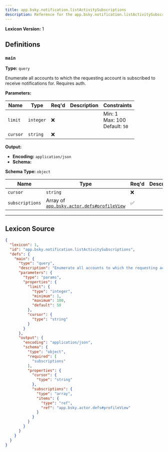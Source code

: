```yaml
---
title: app.bsky.notification.listActivitySubscriptions
description: Reference for the app.bsky.notification.listActivitySubscriptions lexicon
---
```

**Lexicon Version:** 1

## Definitions

<a name="main"></a>
### `main`

**Type:** `query`

Enumerate all accounts to which the requesting account is subscribed to receive notifications for. Requires auth.

**Parameters:**

| Name | Type | Req'd  | Description | Constraints |
|------|------|----------|-------------|-------------|
| `limit` | `integer` | ❌  |  | Min: 1<br/>Max: 100<br/>Default: `50` |
| `cursor` | `string` | ❌  |  |  |
**Output:**

- **Encoding:** `application/json`
- **Schema:**

**Schema Type:** `object`

| Name | Type | Req'd  | Description | Constraints |
|------|------|----------|-------------|-------------|
| `cursor` | `string` | ❌  |  |  |
| `subscriptions` | Array of [`app.bsky.actor.defs#profileView`](lexicons/app/bsky/actor/defs#profileView) | ✅  |  |  |

---

## Lexicon Source
```json
{
  "lexicon": 1,
  "id": "app.bsky.notification.listActivitySubscriptions",
  "defs": {
    "main": {
      "type": "query",
      "description": "Enumerate all accounts to which the requesting account is subscribed to receive notifications for. Requires auth.",
      "parameters": {
        "type": "params",
        "properties": {
          "limit": {
            "type": "integer",
            "minimum": 1,
            "maximum": 100,
            "default": 50
          },
          "cursor": {
            "type": "string"
          }
        }
      },
      "output": {
        "encoding": "application/json",
        "schema": {
          "type": "object",
          "required": [
            "subscriptions"
          ],
          "properties": {
            "cursor": {
              "type": "string"
            },
            "subscriptions": {
              "type": "array",
              "items": {
                "type": "ref",
                "ref": "app.bsky.actor.defs#profileView"
              }
            }
          }
        }
      }
    }
  }
}
```
